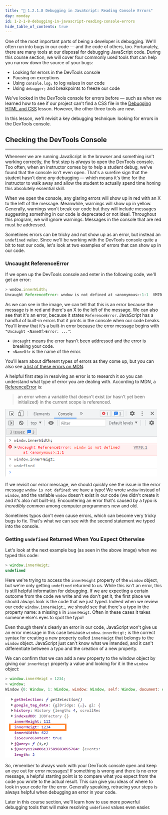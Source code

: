 ```yaml
---
title: "📓 1.2.1.8 Debugging in JavaScript: Reading Console Errors"
day: monday
id: 1-2-1-8-debugging-in-javascript-reading-console-errors
hide_table_of_contents: true
---
```


One of the most important parts of being a developer is debugging. We'll often run into bugs in our code — and the code of others, too. Fortunately, there are many tools at our disposal for debugging JavaScript code. During this course section, we will cover four commonly used tools that can help you narrow down the source of your bugs:

* Looking for errors in the DevTools console
* Pausing on exceptions
* Using `console.log;` to log values in our code
* Using `debugger;` and breakpoints to freeze our code

We've looked in the DevTools console for errors before — such as when we learned how to see if our project can't find a CSS file in the [Debugging HTML and CSS](/introduction-to-programming/git-html-and-css/1-1-2-5-debugging-html-and-css) lesson. However, the other three tools are new.

In this lesson, we'll revisit a key debugging technique: looking for errors in the DevTools console.

## Checking the DevTools Console
---

Whenever we are running JavaScript in the browser and something isn't working correctly, the first step is _always_ to open the DevTools console. Too often, when an instructor comes by to help a student debug, we've found that the console isn't even open. That's a surefire sign that the student hasn't done _any_ debugging — which means it's time for the instructor to walk away and allow the student to actually spend time honing this absolutely essential skill.

When we open the console, any glaring errors will show up in red with an X to the left of the message. Meanwhile, warnings will show up in yellow. Generally, warnings won't break our code but they will include messages suggesting something in our code is deprecated or not ideal. Throughout this program, we will ignore warnings. Messages in the console that are red must be addressed.

Sometimes errors can be tricky and not show up as an error, but instead an `undefined` value. Since we'll be working with the DevTools console quite a bit to test our code, let's look at two examples of errors that can show up in our code.

### Uncaught ReferenceError

If we open up the DevTools console and enter in the following code, we'll get an error:

```js
> wndow.innerWidth;
Uncaught ReferenceError: wndow is not defined at <anonymous>:1:1  VM70:1
```

As we can see in the image, we can tell that this is an error because the message is in red and there's an X to the left of the message. We can also see that it's an error, because it states `ReferenceError`. JavaScript has a handful of built-in errors that it prints in the console when our code breaks. You'll know that it's a built-in error because the error message begins with `"Uncaught <NameOf>Error: ..."`:

* `Uncaught` means the error hasn't been addressed and the error is breaking your code.
* `<NameOf>` is the name of the error. 

You'll learn about different types of errors as they come up, but you can also see [a list of these errors on MDN](https://developer.mozilla.org/en-US/docs/Web/JavaScript/Reference/Global_Objects#error_objects). 

A helpful first step in resolving an error is to research it so you can understand what type of error you are dealing with. According to MDN, a [ReferenceError](https://developer.mozilla.org/en-US/docs/Web/JavaScript/Reference/Global_Objects/ReferenceError) is:

> an error when a variable that doesn't exist (or hasn't yet been initialized) in the current scope is referenced.

![The DevTools console shows two errors related to `wndow.innerWidth` and `window.innerHeigt`.](/images/new-section2-js-and-web-browsers/reading-console-errors-window-errors.png)

If we revisit our error message, we should quickly see the issue in the error message `wndow is not defined`: we have a typo! We wrote `wndow` instead of `window`, and the variable `wndow` doesn't exist in our code (we didn't create it and it's also not built-in). Encountering an error that's caused by a typo is _incredibly common_ among computer programmers new and old. 

Sometimes typos don't even cause errors, which can become very tricky bugs to fix. That's what we can see with the second statement we typed into the console. 

### Getting `undefined` Returned When You Expect Otherwise

Let's look at the next example bug (as seen in the above image) when we typed this code:

```js
> window.innerHeigt;
undefined
```

Here we're trying to access the `innerHeight` property of the `window` object, but we're only getting `undefined` returned to us. While this isn't an error, this is still helpful information for debugging. If we are expecting a certain outcome from the code we write and we don't get it, the first place we should always look is the code that we just typed. Indeed when we review our code `window.innerHeigt;`, we should see that there's a typo in the property name: a missing `h` in `innerHeigt`. Often in these cases it takes someone else's eyes to spot the typo! 

Even though there's clearly an error in our code, JavaScript won't give us an error message in this case because `window.innerHeigt;` is the correct syntax for creating a new property called `innerHeigt` that belongs to the `window` object. JavaScript just can't know what we intended, and it can't differentiate between a typo and the creation of a new property.

We can confirm that we can add a new property to the window object by giving our `innerHeigt` property a value and looking for it in the `window` object:

```js
> window.innerHeigt = 1234;
> window;
Window {0: Window, 1: Window, window: Window, self: Window, document: document, name: '', location: Location, …}
```

![This image shows the new `innerHeigt` property in the `window` object.](/images/new-section2-js-and-web-browsers/incorrect-inner-height-property-for-console-errors.png)

So, remember to always work with your DevTools console open and keep an eye out for error messages! If something is wrong and there is no error message, a helpful starting point is to compare what you expect from the code you wrote to the actual result. This can give you ideas of where to look in your code for the error. Generally speaking, retracing your steps is always helpful when debugging an error in your code. 

Later in this course section, we'll learn how to use more powerful debugging tools that will make resolving `undefined` values even easier.
